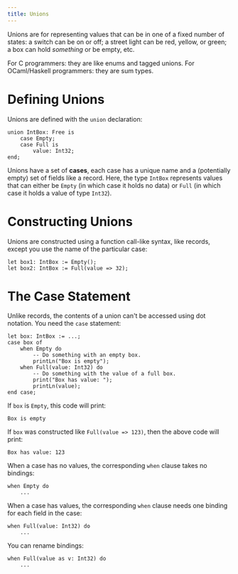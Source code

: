 ```yaml
---
title: Unions
---
```


Unions are for representing values that can be in one of a fixed number of
states: a switch can be on or off; a street light can be red, yellow, or green;
a box can hold _something_ or be empty, etc.

For C programmers: they are like enums and tagged unions. For OCaml/Haskell
programmers: they are sum types.

# Defining Unions

Unions are defined with the `union` declaration:

```austral
union IntBox: Free is
    case Empty;
    case Full is
        value: Int32;
end;
```

Unions have a set of **cases**, each case has a unique name and a (potentially
empty) set of fields like a record. Here, the type `IntBox` represents values
that can either be `Empty` (in which case it holds no data) or `Full` (in which
case it holds a value of type `Int32`).

# Constructing Unions

Unions are constructed using a function call-like syntax, like records, except
you use the name of the particular case:

```austral
let box1: IntBox := Empty();
let box2: IntBox := Full(value => 32);
```

# The Case Statement

Unlike records, the contents of a union can't be accessed using dot
notation. You need the `case` statement:

```austral
let box: IntBox := ...;
case box of
    when Empty do
        -- Do something with an empty box.
        printLn("Box is empty");
    when Full(value: Int32) do
        -- Do something with the value of a full box.
        print("Box has value: ");
        printLn(value);
end case;
```

If `box` is `Empty`, this code will print:

```
Box is empty
```

If `box` was constructed like `Full(value => 123)`, then the above code will print:

```
Box has value: 123
```

When a case has no values, the corresponding `when` clause takes no bindings:

```
when Empty do
    ...
```

When a case has values, the corresponding `when` clause needs one binding for
each field in the case:

```
when Full(value: Int32) do
    ...
```

You can rename bindings:

```
when Full(value as v: Int32) do
    ...
```
